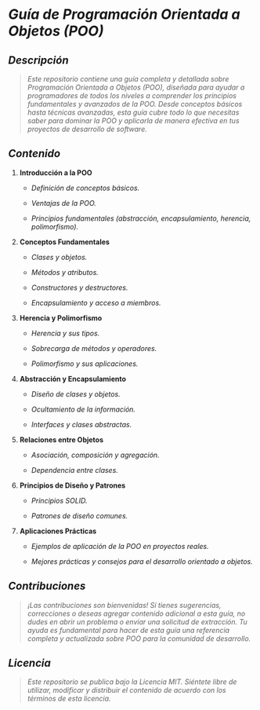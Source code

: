 <!-- Autor: Daniel Benjamin Perez Morales -->

<!-- GitHub: https://github.com/DanielPerezMoralesDev13 -->

<!-- Correo electrónico: danielperezdev@proton.me  -->

# ***Guía de Programación Orientada a Objetos (POO)***

## ***Descripción***

> *Este repositorio contiene una guía completa y detallada sobre Programación Orientada a Objetos (POO), diseñada para ayudar a programadores de todos los niveles a comprender los principios fundamentales y avanzados de la POO. Desde conceptos básicos hasta técnicas avanzadas, esta guía cubre todo lo que necesitas saber para dominar la POO y aplicarla de manera efectiva en tus proyectos de desarrollo de software.*

## ***Contenido***

1. **Introducción a la POO**

   - *Definición de conceptos básicos.*

   - *Ventajas de la POO.*

   - *Principios fundamentales (abstracción, encapsulamiento, herencia, polimorfismo).*

2. **Conceptos Fundamentales**

   - *Clases y objetos.*

   - *Métodos y atributos.*

   - *Constructores y destructores.*

   - *Encapsulamiento y acceso a miembros.*

3. **Herencia y Polimorfismo**

   - *Herencia y sus tipos.*

   - *Sobrecarga de métodos y operadores.*

   - *Polimorfismo y sus aplicaciones.*

4. **Abstracción y Encapsulamiento**

   - *Diseño de clases y objetos.*

   - *Ocultamiento de la información.*

   - *Interfaces y clases abstractas.*

5. **Relaciones entre Objetos**

   - *Asociación, composición y agregación.*

   - *Dependencia entre clases.*

6. **Principios de Diseño y Patrones**

   - *Principios SOLID.*

   - *Patrones de diseño comunes.*

7. **Aplicaciones Prácticas**

   - *Ejemplos de aplicación de la POO en proyectos reales.*

   - *Mejores prácticas y consejos para el desarrollo orientado a objetos.*

## ***Contribuciones***

> *¡Las contribuciones son bienvenidas! Si tienes sugerencias, correcciones o deseas agregar contenido adicional a esta guía, no dudes en abrir un problema o enviar una solicitud de extracción. Tu ayuda es fundamental para hacer de esta guía una referencia completa y actualizada sobre POO para la comunidad de desarrollo.*

## ***Licencia***

> *Este repositorio se publica bajo la Licencia MIT. Siéntete libre de utilizar, modificar y distribuir el contenido de acuerdo con los términos de esta licencia.*

